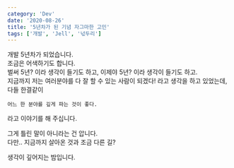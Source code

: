 ```yaml
---
category: 'Dev'
date: '2020-08-26'
title: '5년차가 된 기념 자그마한 고민'
tags: ['개발', 'Jell', '넋두리']
---
```


개발 5년차가 되었습니다.  
조금은 어색하기도 합니다.  
벌써 5년? 이라 생각이 들기도 하고, 이제야 5년? 이라 생각이 들기도 하고.  
지금까지 저는 여러분야를 다 잘 할 수 있는 사람이 되겠다! 라고 생각을 하고 있었는데,  
다들 한결같이

```kr
어느 한 분야를 깊게 파는 것이 좋다.
```

라고 이야기를 해 주십니다.

그게 틀린 말이 아니라는 건 압니다.  
다만.. 지금까지 살아온 것과 조금 다른 길?

생각이 깊어지는 밤입니다.

